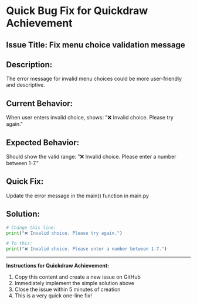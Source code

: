 # Quick Bug Fix for Quickdraw Achievement

## Issue Title: Fix menu choice validation message

## Description:
The error message for invalid menu choices could be more user-friendly and descriptive.

## Current Behavior:
When user enters invalid choice, shows: "❌ Invalid choice. Please try again."

## Expected Behavior:
Should show the valid range: "❌ Invalid choice. Please enter a number between 1-7."

## Quick Fix:
Update the error message in the main() function in main.py

## Solution:
```python
# Change this line:
print("❌ Invalid choice. Please try again.")

# To this:
print("❌ Invalid choice. Please enter a number between 1-7.")
```

---

**Instructions for Quickdraw Achievement:**
1. Copy this content and create a new issue on GitHub
2. Immediately implement the simple solution above
3. Close the issue within 5 minutes of creation
4. This is a very quick one-line fix!
